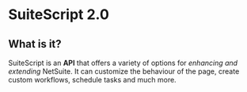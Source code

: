 # SuiteScript 2.0

## What is it?

SuiteScript is an **API** that offers a variety of options for _enhancing and extending_ NetSuite.
It can customize the behaviour of the page, create custom workflows,
schedule tasks and much more.
